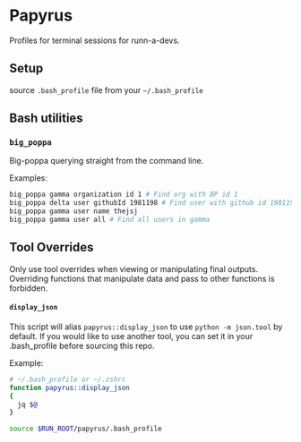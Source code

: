 # Papyrus

Profiles for terminal sessions for runn-a-devs.

## Setup
source `.bash_profile` file from your `~/.bash_profile`

## Bash utilities

### `big_poppa`

Big-poppa querying straight from the command line.

Examples:

```bash
big_poppa gamma organization id 1 # Find org with BP id 1
big_poppa delta user githubId 1981198 # Find user with github id 1981198
big_poppa gamma user name thejsj
big_poppa gamma user all # Find all users in gamma
```

## Tool Overrides

Only use tool overrides when viewing or manipulating final outputs. Overriding functions that
manipulate data and pass to other functions is forbidden.

#### `display_json`

This script will alias `papyrus::display_json` to use `python -m json.tool` by default.
If you would like to use another tool, you can set it in your .bash_profile before sourcing this repo.

Example:

```bash
# ~/.bash_profile or ~/.zshrc
function papyrus::display_json 
{
  jq $@
}

source $RUN_ROOT/papyrus/.bash_profile
```
